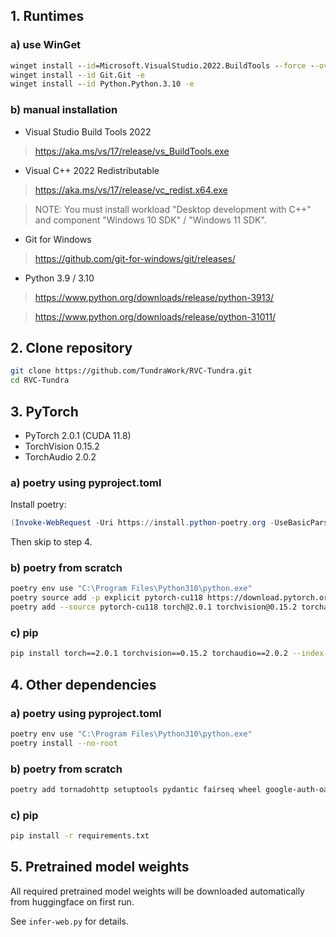 ## 1. Runtimes

### a) use WinGet

```cmd
winget install --id=Microsoft.VisualStudio.2022.BuildTools --force --override "--wait --passive --add Microsoft.VisualStudio.Component.VC.Tools.x86.x64 --add Microsoft.VisualStudio.Component.Windows11SDK.22000"
winget install --id Git.Git -e
winget install --id Python.Python.3.10 -e
```

### b) manual installation

- Visual Studio Build Tools 2022

> https://aka.ms/vs/17/release/vs_BuildTools.exe

- Visual C++ 2022 Redistributable

> https://aka.ms/vs/17/release/vc_redist.x64.exe

> NOTE: You must install workload "Desktop development with C++" and component "Windows 10 SDK" / "Windows 11 SDK".

- Git for Windows

> https://github.com/git-for-windows/git/releases/

- Python 3.9 / 3.10

> https://www.python.org/downloads/release/python-3913/

> https://www.python.org/downloads/release/python-31011/

## 2. Clone repository

```bash
git clone https://github.com/TundraWork/RVC-Tundra.git
cd RVC-Tundra
```

## 3. PyTorch

- PyTorch 2.0.1 (CUDA 11.8)
- TorchVision 0.15.2
- TorchAudio 2.0.2

### a) poetry using pyproject.toml

Install poetry:

```powershell
(Invoke-WebRequest -Uri https://install.python-poetry.org -UseBasicParsing).Content | py -
```

Then skip to step 4.

### b) poetry from scratch

```bash
poetry env use "C:\Program Files\Python310\python.exe"
poetry source add -p explicit pytorch-cu118 https://download.pytorch.org/whl/cu118
poetry add --source pytorch-cu118 torch@2.0.1 torchvision@0.15.2 torchaudio@2.0.2
```

### c) pip

```bash
pip install torch==2.0.1 torchvision==0.15.2 torchaudio==2.0.2 --index-url https://download.pytorch.org/whl/cu118
```

## 4. Other dependencies

### a) poetry using pyproject.toml

```bash
poetry env use "C:\Program Files\Python310\python.exe"
poetry install --no-root
```

### b) poetry from scratch

```bash
poetry add tornadohttp setuptools pydantic fairseq wheel google-auth-oauthlib pedalboard pydub httpx faiss_cpu ffmpeg_python ffmpy websockets@11.0.3 gradio@3.50.2 librosa llvmlite elevenlabs gTTS wget psutil matplotlib mega.py git+https://github.com/wkentaro/gdown.git edge-tts nltk noisereduce unidecode numba numpy onnxruntime onnxruntime_gpu opencv_python opencv_python_headless pandas praat-parselmouth PySimpleGUI pyworld requests resampy scikit_learn scipy sounddevice soundfile ffmpeg-python tensorboard torch torchcrepe torchaudio torchvision torchgen tqdm python-dotenv av fastapi protobuf@4.23.4 tensorboardX gin gin_config flask_cors flask
```

### c) pip

```bash
pip install -r requirements.txt
``````

## 5. Pretrained model weights

All required pretrained model weights will be downloaded automatically from huggingface on first run.

See `infer-web.py` for details.
